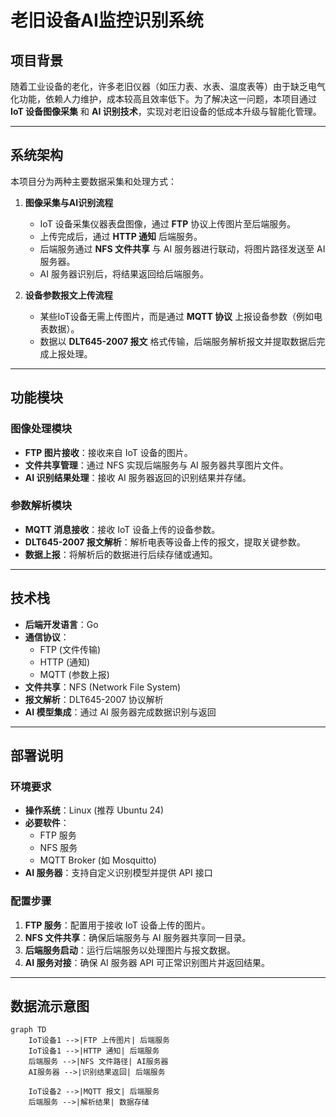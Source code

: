 # 老旧设备AI监控识别系统

## 项目背景  
随着工业设备的老化，许多老旧仪器（如压力表、水表、温度表等）由于缺乏电气化功能，依赖人力维护，成本较高且效率低下。为了解决这一问题，本项目通过 **IoT 设备图像采集** 和 **AI 识别技术**，实现对老旧设备的低成本升级与智能化管理。

---

## 系统架构  

本项目分为两种主要数据采集和处理方式：  

1. **图像采集与AI识别流程**  
   - IoT 设备采集仪器表盘图像，通过 **FTP** 协议上传图片至后端服务。  
   - 上传完成后，通过 **HTTP 通知** 后端服务。  
   - 后端服务通过 **NFS 文件共享** 与 AI 服务器进行联动，将图片路径发送至 AI 服务器。  
   - AI 服务器识别后，将结果返回给后端服务。

2. **设备参数报文上传流程**  
   - 某些IoT设备无需上传图片，而是通过 **MQTT 协议** 上报设备参数（例如电表数据）。  
   - 数据以 **DLT645-2007 报文** 格式传输，后端服务解析报文并提取数据后完成上报处理。

---

## 功能模块  

### 图像处理模块  
- **FTP 图片接收**：接收来自 IoT 设备的图片。  
- **文件共享管理**：通过 NFS 实现后端服务与 AI 服务器共享图片文件。  
- **AI 识别结果处理**：接收 AI 服务器返回的识别结果并存储。

### 参数解析模块  
- **MQTT 消息接收**：接收 IoT 设备上传的设备参数。  
- **DLT645-2007 报文解析**：解析电表等设备上传的报文，提取关键参数。  
- **数据上报**：将解析后的数据进行后续存储或通知。  

---

## 技术栈  
- **后端开发语言**：Go  
- **通信协议**：  
  - FTP (文件传输)  
  - HTTP (通知)  
  - MQTT (参数上报)  
- **文件共享**：NFS (Network File System)  
- **报文解析**：DLT645-2007 协议解析  
- **AI 模型集成**：通过 AI 服务器完成数据识别与返回  

---

## 部署说明  

### 环境要求  
- **操作系统**：Linux (推荐 Ubuntu 24)  
- **必要软件**：  
  - FTP 服务  
  - NFS 服务  
  - MQTT Broker (如 Mosquitto)  
- **AI 服务器**：支持自定义识别模型并提供 API 接口  

### 配置步骤  
1. **FTP 服务**：配置用于接收 IoT 设备上传的图片。  
2. **NFS 文件共享**：确保后端服务与 AI 服务器共享同一目录。  
3. **后端服务启动**：运行后端服务以处理图片与报文数据。  
4. **AI 服务对接**：确保 AI 服务器 API 可正常识别图片并返回结果。  

---

## 数据流示意图  

```mermaid
graph TD
    IoT设备1 -->|FTP 上传图片| 后端服务
    IoT设备1 -->|HTTP 通知| 后端服务
    后端服务 -->|NFS 文件路径| AI服务器
    AI服务器 -->|识别结果返回| 后端服务

    IoT设备2 -->|MQTT 报文| 后端服务
    后端服务 -->|解析结果| 数据存储
